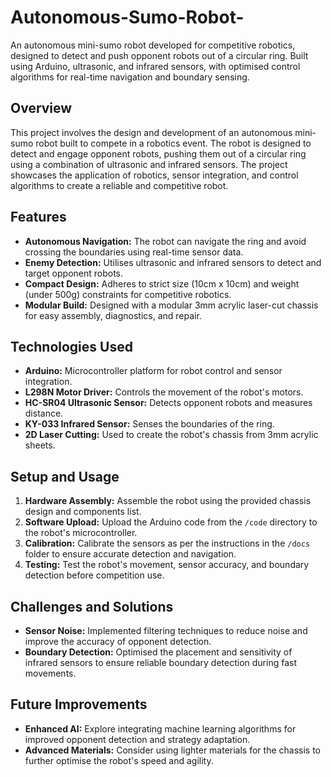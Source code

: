 # Autonomous-Sumo-Robot-
An autonomous mini-sumo robot developed for competitive robotics, designed to detect and push opponent robots out of a circular ring. Built using Arduino, ultrasonic, and infrared sensors, with optimised control algorithms for real-time navigation and boundary sensing.

## Overview
This project involves the design and development of an autonomous mini-sumo robot built to compete in a robotics event. The robot is designed to detect and engage opponent robots, pushing them out of a circular ring using a combination of ultrasonic and infrared sensors. The project showcases the application of robotics, sensor integration, and control algorithms to create a reliable and competitive robot.

## Features
- **Autonomous Navigation:** The robot can navigate the ring and avoid crossing the boundaries using real-time sensor data.
- **Enemy Detection:** Utilises ultrasonic and infrared sensors to detect and target opponent robots.
- **Compact Design:** Adheres to strict size (10cm x 10cm) and weight (under 500g) constraints for competitive robotics.
- **Modular Build:** Designed with a modular 3mm acrylic laser-cut chassis for easy assembly, diagnostics, and repair.

## Technologies Used
- **Arduino:** Microcontroller platform for robot control and sensor integration.
- **L298N Motor Driver:** Controls the movement of the robot's motors.
- **HC-SR04 Ultrasonic Sensor:** Detects opponent robots and measures distance.
- **KY-033 Infrared Sensor:** Senses the boundaries of the ring.
- **2D Laser Cutting:** Used to create the robot's chassis from 3mm acrylic sheets.

## Setup and Usage
1. **Hardware Assembly:** Assemble the robot using the provided chassis design and components list.
2. **Software Upload:** Upload the Arduino code from the `/code` directory to the robot's microcontroller.
3. **Calibration:** Calibrate the sensors as per the instructions in the `/docs` folder to ensure accurate detection and navigation.
4. **Testing:** Test the robot's movement, sensor accuracy, and boundary detection before competition use.

## Challenges and Solutions
- **Sensor Noise:** Implemented filtering techniques to reduce noise and improve the accuracy of opponent detection.
- **Boundary Detection:** Optimised the placement and sensitivity of infrared sensors to ensure reliable boundary detection during fast movements.

## Future Improvements
- **Enhanced AI:** Explore integrating machine learning algorithms for improved opponent detection and strategy adaptation.
- **Advanced Materials:** Consider using lighter materials for the chassis to further optimise the robot's speed and agility.


